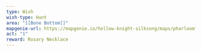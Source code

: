 ```yaml
---
type: Wish
wish-type: Hunt
area: "[[Bone Bottom]]"
mapgenie-url: https://mapgenie.io/hollow-knight-silksong/maps/pharloom?locationIds=477885
act: "1"
reward: Rosary Necklace
---
```

